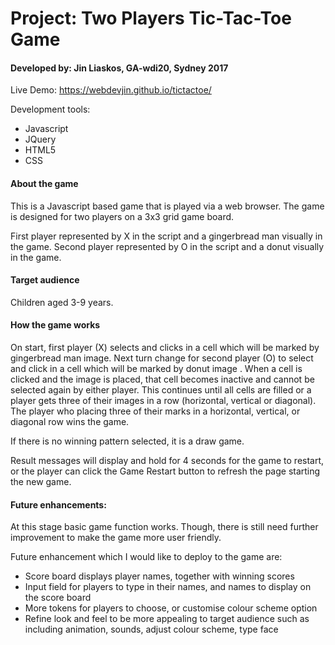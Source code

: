 # Project: Two Players Tic-Tac-Toe Game
#### Developed by: Jin Liaskos, GA-wdi20, Sydney 2017

Live Demo: https://webdevjin.github.io/tictactoe/

Development tools:
-	Javascript
-	JQuery
-	HTML5
-	CSS


#### About the game

This is a Javascript based game that is played via  a web browser. The game is designed for two players on a 3x3 grid game board.


First player represented by X in the script and a gingerbread man visually in the game.
Second player represented by O in the script and a donut visually in the game.

#### Target audience
Children aged 3-9 years.

#### How the game works
On start, first player (X) selects and clicks in a cell which will be marked by gingerbread man image. Next turn change for second player (O) to select and click in a cell which will be marked by donut image .
When a cell is clicked and the image is placed, that cell becomes inactive and cannot be selected again by either player.
This continues until all cells are filled or a player gets three of their images in a row (horizontal, vertical or diagonal).
The player who placing three of their marks in a horizontal, vertical, or diagonal row wins the game.

If there is no winning pattern selected, it is a draw game.

Result messages will display and hold for 4 seconds for the game to restart, or the player can click the Game Restart button to refresh the page starting the new game.

#### Future enhancements:

At this stage basic game function works. Though, there is still need further improvement to make the game more user friendly.

Future enhancement which I would like to deploy to the game are:

 - Score board displays player names, together with winning scores
 - Input field for players to type in their names, and names to display on the score board
 - More tokens for players to choose, or customise colour scheme option
 - Refine look and feel to be more appealing to target audience such as including animation, sounds, adjust colour scheme, type face
